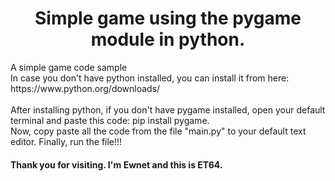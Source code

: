 <!DOCTYPE html>
<html lang="en">
<head>
<meta charset="utf-8">
<meta name="viewport" content="width=device-width, initial-scale=1.0">
</head>
<body>
  <h1 id="animated_div" style="text-align: center"> Simple game using the pygame module in python. </h1>
  <p> A simple game code sample <br>
  In case you don't have python installed, you can install it from here: https://www.python.org/downloads/
<br>
<br>
After installing python, if you don't have pygame installed, open your default terminal and paste this code: pip install pygame.
<br>
Now, copy paste all the code from the file "main.py" to your default text editor. Finally, run the file!!!
<br> </p>
  <h4> Thank you for visiting. I'm Ewnet and this is ET64. </h4>
  </body>
  </html>
